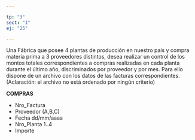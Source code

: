 ```yaml
---

tp: "3"
sect: "1"
ej: "25"

---
```


Una Fábrica que posee 4 plantas de producción en nuestro país y compra materia prima a 3 proveedores distintos, desea realizar un control de los montos totales correspondientes a compras realizadas en cada planta durante el último año, discriminados por proveedor y por mes. 
Para ello dispone de un archivo con los datos de las facturas correspondientes. (Aclaración: el archivo no está ordenado por ningún criterio)

__COMPRAS__ 

<ul class='fileul'>
	<li>Nro_Factura
	<li>Proveedor <a>(A,B,C)</a>
	<li>Fecha <a>dd/mm/aaaa</a>
	<li>Nro_Planta <a>1..4</a>
	<li>Importe
</ul>


